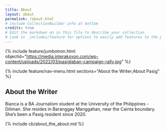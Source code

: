 ```yaml
---
title: About
layout: about
permalink: /about.html
# include CollectionBuilder info at bottom
credits: true
# Edit the markdown on in this file to describe your collection
# Look in _includes/feature for options to easily add features to the page
---
```


{% include feature/jumbotron.html objectid="https://media.interaksyon.com/wp-content/uploads/2022/03/pasiglaban-campaign-rally.jpg" %}

{% include feature/nav-menu.html sections="About the Writer;About Pasig" %}

## About the Writer

Bianca is a BA Journalism student at the University of the Philippines - Diliman. She resides in Baranggay Manggahan, near the Cainta boundary. She’s been a Pasig resident since 2020.

{% include cb/about_the_about.md %} 
